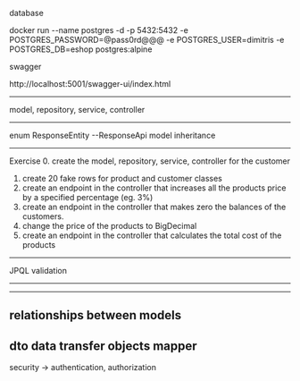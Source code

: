 database

docker run --name postgres -d -p 5432:5432 -e POSTGRES_PASSWORD=@pass0rd@@@ -e POSTGRES_USER=dimitris -e POSTGRES_DB=eshop postgres:alpine

swagger

http://localhost:5001/swagger-ui/index.html

------
model, repository, service, controller

------ 
enum
ResponseEntity
--ResponseApi
model inheritance

----------------------------------
Exercise
0.  create the model, repository, service, controller for the customer
1. create 20 fake rows for product and customer classes
2. create an endpoint in the controller that increases all the products price by a specified percentage (eg. 3%)
3. create an endpoint in the controller that makes zero the balances of the customers.
4. change the price of the products to BigDecimal
5. create an endpoint in the controller that calculates the total cost of the products

-----------------------------------------------------------
JPQL
validation

------------------------

------
relationships between models
------------------------
dto data transfer objects
mapper
------
security -> authentication, authorization

